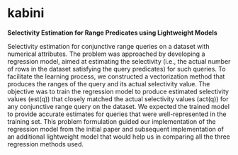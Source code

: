 # kabini
**Selectivity Estimation for Range Predicates using
Lightweight Models**

Selectivity
estimation for conjunctive range queries on a dataset with
numerical attributes. The problem was approached by developing a regression model, aimed at estimating the selectivity
(i.e., the actual number of rows in the dataset satisfying the
query predicates) for such queries. To facilitate the learning
process, we constructed a vectorization method that produces
the ranges of the query and its actual selectivity value. The
objective was to train the regression model to produce estimated selectivity values (est(q)) that closely matched the actual
selectivity values (act(q)) for any conjunctive range query on
the dataset. We expected the trained model to provide accurate
estimates for queries that were well-represented in the training
set. This problem formulation guided our implementation of
the regression model from the initial paper and subsequent
implementation of an additional lightweight model that would
help us in comparing all the three regression methods used.
